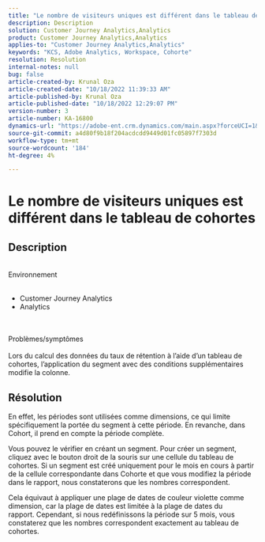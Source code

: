 ```yaml
---
title: "Le nombre de visiteurs uniques est différent dans le tableau de cohortes"
description: Description
solution: Customer Journey Analytics,Analytics
product: Customer Journey Analytics,Analytics
applies-to: "Customer Journey Analytics,Analytics"
keywords: "KCS, Adobe Analytics, Workspace, Cohorte"
resolution: Resolution
internal-notes: null
bug: false
article-created-by: Krunal Oza
article-created-date: "10/18/2022 11:39:33 AM"
article-published-by: Krunal Oza
article-published-date: "10/18/2022 12:29:07 PM"
version-number: 3
article-number: KA-16800
dynamics-url: "https://adobe-ent.crm.dynamics.com/main.aspx?forceUCI=1&pagetype=entityrecord&etn=knowledgearticle&id=6af98783-d94e-ed11-bba2-00224808679b"
source-git-commit: a4d80f9b18f204acdcdd9449d01fc05897f7303d
workflow-type: tm+mt
source-wordcount: '184'
ht-degree: 4%

---
```


# Le nombre de visiteurs uniques est différent dans le tableau de cohortes

## Description

<br>Environnement<br><br>
- Customer Journey Analytics
- Analytics



<br><br>Problèmes/symptômes<br><br>
Lors du calcul des données du taux de rétention à l’aide d’un tableau de cohortes, l’application du segment avec des conditions supplémentaires modifie la colonne.




## Résolution


En effet, les périodes sont utilisées comme dimensions, ce qui limite spécifiquement la portée du segment à cette période. En revanche, dans Cohort, il prend en compte la période complète.

Vous pouvez le vérifier en créant un segment. Pour créer un segment, cliquez avec le bouton droit de la souris sur une cellule du tableau de cohortes. Si un segment est créé uniquement pour le mois en cours à partir de la cellule correspondante dans Cohorte et que vous modifiez la période dans le rapport, nous constaterons que les nombres correspondent.

Cela équivaut à appliquer une plage de dates de couleur violette comme dimension, car la plage de dates est limitée à la plage de dates du rapport. Cependant, si nous redéfinissons la période sur 5 mois, vous constaterez que les nombres correspondent exactement au tableau de cohortes.






